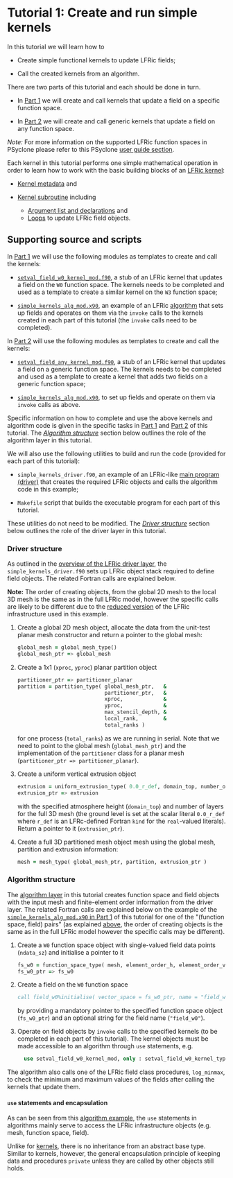 # Tutorial 1: Create and run simple kernels

In this tutorial we will learn how to

* Create simple functional kernels to update LFRic fields;

* Call the created kernels from an algorithm.

There are two parts of this tutorial and each should be done in turn.

* In [Part 1](part1/README.md) we will create and call kernels that
  update a field on a specific function space.

* In [Part 2](part2/README.md) we will create and call generic kernels
  that update a field on any function space.

*Note:* For more information on the supported LFRic function spaces in
PSyclone please refer to this PSyclone [user guide section](
https://psyclone.readthedocs.io/en/latest/user_guide/lfric.html#lfric-function-space).

Each kernel in this tutorial performs one simple mathematical operation
in order to learn how to work with the basic building blocks of an
[LFRic kernel](LFRic_kernel_structure.md):

* [Kernel metadata](LFRic_kernel_structure.md#kernel-metadata) and

* [Kernel subroutine](LFRic_kernel_structure.md#kernel-subroutine) including
  - [Argument list and declarations](
    LFRic_kernel_structure.md#argument-list-and-declarations) and
  - [Loops](LFRic_kernel_structure.md#loops) to update LFRic field objects.

## Supporting source and scripts

In [Part 1](part1) we will use the following modules as templates to create
and call the kernels:

* [`setval_field_w0_kernel_mod.f90`](part1/setval_field_w0_kernel_mod.f90),
  a stub of an LFRic kernel that updates a field on the `W0` function space.
  The kernels needs to be completed and used as a template to create
  a similar kernel on the `W3` function space;

* [`simple_kernels_alg_mod.x90`](part1/simple_kernels_alg_mod.x90), an
  example of an LFRic [algorithm](
  ../background/LFRic_structure.md#algorithm-layer) that sets up fields
  and operates on them via the `invoke` calls to the kernels created in
  each part of this tutorial (the `invoke` calls need to be completed).

In [Part 2](part2) will use the following modules as templates to create and
call the kernels:

* [`setval_field_any_kernel_mod.f90`](part2/setval_field_any_kernel_mod.f90),
  a stub of an LFRic kernel that updates a field on a generic function space.
  The kernels needs to be completed and used as a template to create
  a kernel that adds two fields on a generic function space;

* [`simple_kernels_alg_mod.x90`](part2/simple_kernels_alg_mod.x90), to set
  up fields and operate on them via `invoke` calls as above.

Specific information on how to complete and use the above kernels and
algorithm code is given in the specific tasks in [Part 1](part1/README.md)
and [Part 2](part2/README.md) of this tutorial. The
[*Algorithm structure*](#algorithm-structure) section below outlines the
role of the algorithm layer in this tutorial.

We will also use the following utilities to build and run the code (provided
for each part of this tutorial):

* `simple_kernels_driver.f90`, an example of an LFRic-like
  [main program (driver)](
  ../background/LFRic_structure.md#driver-layer) that creates the
  required LFRic objects and calls the algorithm code in this example;

* `Makefile` script that builds the executable program for each part of
  this tutorial.

These utilities do not need to be modified. The
[*Driver structure*](#driver-structure) section below outlines the role
of the driver layer in this tutorial.

### Driver structure

As outlined in the [overview of the LFRic driver layer](
../background/LFRic_structure.md#driver-layer), the
`simple_kernels_driver.f90` sets up LFRic object stack required to
define field objects. The related Fortran calls are explained below.

**Note:** The order of creating objects, from the global 2D mesh to the
local 3D mesh is the same as in the full LFRic model, however the specific
calls are likely to be different due to the [reduced version](
../README.md#lfric-code-support) of the LFRic infrastructure used
in this example.

1) Create a global 2D mesh object, allocate the data from the unit-test
   planar mesh constructor and return a pointer to the global mesh:
   ```fortran
   global_mesh = global_mesh_type()
   global_mesh_ptr => global_mesh
   ```

2) Create a 1x1 (`xproc`, `yproc`) planar partition object
   ```fortran
   partitioner_ptr => partitioner_planar
   partition = partition_type( global_mesh_ptr,   &
                               partitioner_ptr,   &
                               xproc,             &
                               yproc,             &
                               max_stencil_depth, &
                               local_rank,        &
                               total_ranks )
    ```
   for one process (`total_ranks`) as we are running in serial. Note that
   we need to point to the global mesh (`global_mesh_ptr`) and the
   implementation of the `partitioner` class for a planar mesh
   (`partitioner_ptr => partitioner_planar`).

3) Create a uniform vertical extrusion object
   ```fortran
   extrusion = uniform_extrusion_type( 0.0_r_def, domain_top, number_of_layers )
   extrusion_ptr => extrusion
   ```
   with the specified atmosphere height (`domain_top`) and number of layers
   for the full 3D mesh (the ground level is set at the scalar literal
   `0.0_r_def` where `r_def` is an LFRc-defined Fortran `kind` for the
   `real`-valued literals). Return a pointer to it (`extrusion_ptr`).

4) Create a full 3D partitioned mesh object mesh using the global mesh,
   partition and extrusion information:
   ```fortran
   mesh = mesh_type( global_mesh_ptr, partition, extrusion_ptr )
   ```

### Algorithm structure

The [algorithm layer](
../background/LFRic_structure.md#algorithm-layer) in this tutorial
creates function space and field objects with the input mesh and
finite-element order information from the driver layer. The related
Fortran calls are explained below on the example of the
[`simple_kernels_alg_mod.x90` in Part 1](
part1/simple_kernels_alg_mod.x90) of this tutorial for one of
the "(function space, field) pairs" (as explained [above](#driver-structure),
the order of creating objects is the same as in the full LFRic model
however the specific calls may be different).

1) Create a `W0` function space object with single-valued field data
   points (`ndata_sz`) and initialise a pointer to it
   ```fortran
   fs_w0 = function_space_type( mesh, element_order_h, element_order_v, W0, ndata_sz )
   fs_w0_ptr => fs_w0
   ```

2) Create a field on the `W0` function space
   ```fortran
   call field_w0%initialise( vector_space = fs_w0_ptr, name = "field_w0" )
   ```
   by providing a mandatory pointer to the specified function space object
   (`fs_w0_ptr`) and an optional string for the field name (`"field_w0"`).

3) Operate on field objects by `invoke` calls to the specified kernels
   (to be completed in each part of this tutorial). The kernel objects
   must be made accessible to an algorithm through `use` statements, e.g.
   ```fortran
     use setval_field_w0_kernel_mod, only : setval_field_w0_kernel_type
   ```

The algorithm also calls one of the LFRic field class procedures,
`log_minmax`, to check the minimum and maximum values of the fields after
calling the kernels that update them.

#### `use` statements and encapsulation

As can be seen from this [algorithm example](
part1/simple_kernels_alg_mod.x90), the `use` statements in algorithms
mainly serve to access the LFRic infrastructure objects (e.g. mesh,
function space, field).

Unlike for [kernels](LFRic_kernel_structure.md), there is no inheritance
from an abstract base type. Similar to kernels, however, the general
encapsulation principle of keeping data and procedures `private`
unless they are called by other objects still holds.
